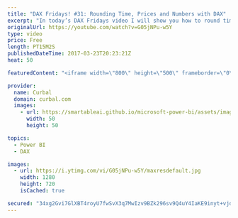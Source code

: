 ```yaml
---
title: "DAX Fridays! #31: Rounding Time, Prices and Numbers with DAX"
excerpt: "In today’s DAX Fridays video I will show you how to round time, prices and numbers using ROUND, ROUNDUP, ROUNDDOWN, INT, TRUNC, ODD, EVEN, MROUND, FLOOR and CEILING.  Rounding numbers, time and prices is a very useful skill as it will give you more control of your dataset and the accurancy in which your"
originalUrl: https://youtube.com/watch?v=G05jNPu-w5Y
type: video
price: Free
length: PT15M2S
publishedDateTime: 2017-03-23T20:23:21Z
heat: 50

featuredContent: "<iframe width=\"800\" height=\"500\" frameborder=\"0\" src=\"https://www.youtube.com/embed/G05jNPu-w5Y\" allow=\"accelerometer; autoplay; encrypted-media; gyroscope; picture-in-picture\" allowfullscreen></iframe>"

provider:
  name: Curbal
  domain: curbal.com
  images:
    - url: https://smartableai.github.io/microsoft-power-bi/assets/images/organizations/curbal.com-50x50.jpg
      width: 50
      height: 50

topics:
  - Power BI
  - DAX

images:
  - url: https://i.ytimg.com/vi/G05jNPu-w5Y/maxresdefault.jpg
    width: 1280
    height: 720
    isCached: true

secured: "34xg2Gvi7GlXBT4royU7fwSvX3q7MwIzv9BZk296sv9Q4uY4IaKE9inyt+vjd/avgNeZwtpYnvxBjnBiv0+fQWtKflKQ4j3DuEVSFxeNgPUrBRAI8H7Rvb53yPfWtTclws8+BJN9qNAFFNGC+Z0YaY7YGN6me4+MWr/+hZ57KQtm46zOBFMCDBZ2aRdgvogwHz41ji3bvbUMWHsB9Q6RCZOyBvHFlumJM0utdgxJLurdvloX4R9nKnppR42PMjsmjszvDbBnbBtA5OqLKN05CwLwql5JMVNB8C+CEMYKlz8e3xlScKJPiGhR62pf2htMRgGM1ph/uXnhUGDEkr9vaTGX+rmI3Z8mvL8ND9CZieprN8yeT6Dx/aebdY1DQOIs9GNiusxDBWsqMZiVDA/2e9c64PGBKiGeOOdspKm1IDg=;GvFxCfeAn4AT7cFYEfzlxw=="
---
```


